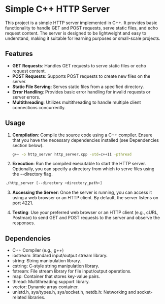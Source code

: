 # Simple C++ HTTP Server

This project is a simple HTTP server implemented in C++. It provides basic functionality to handle GET and POST requests, serve static files, and echo request content. The server is designed to be lightweight and easy to understand, making it suitable for learning purposes or small-scale projects.

## Features

- **GET Requests**: Handles GET requests to serve static files or echo request content.
- **POST Requests**: Supports POST requests to create new files on the server.
- **Static File Serving**: Serves static files from a specified directory.
- **Error Handling**: Provides basic error handling for invalid requests or server errors.
- **Multithreading**: Utilizes multithreading to handle multiple client connections concurrently.

## Usage

1. **Compilation**: Compile the source code using a C++ compiler. Ensure that you have the necessary dependencies installed (see Dependencies section below).
   ```bash
   g++ -o http_server http_server.cpp -std=c++11 -pthread

2. **Execution**: Run the compiled executable to start the HTTP server. Optionally, you can specify a directory from which to serve files using the --directory flag.

  ```bash
  ./http_server [--directory <directory_path>]
  ```


3. **Accessing the Server**: Once the server is running, you can access it using a web browser or an HTTP client. By default, the server listens on port 4221.

4. **Testing**: Use your preferred web browser or an HTTP client (e.g., cURL, Postman) to send GET and POST requests to the server and observe the responses.

## Dependencies
  - C++ Compiler (e.g., g++)
  - iostream: Standard input/output stream library.
  - string: String manipulation library.
  - cstring: C-style string manipulation library.
  - fstream: File stream library for file input/output operations.
  - map: Container that stores key-value pairs.
  - thread: Multithreading support library.
  - vector: Dynamic array container.
  - unistd.h, sys/types.h, sys/socket.h, netdb.h: Networking and socket-related libraries.

